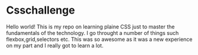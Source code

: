 # Csschallenge

Hello world! This is my repo on learning plaine CSS just to master the fundamentals of the technology. I go throught a number of things such 
flexbox,grid,selectors etc. This was so awesome as it was a new experience on my part and I really got to learn a lot.
